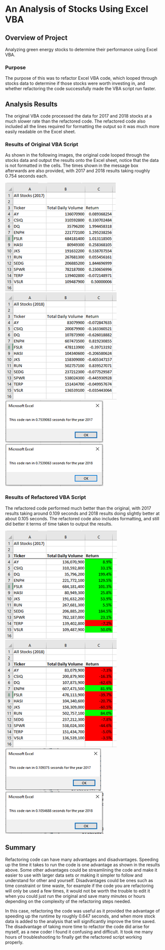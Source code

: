 # An Analysis of Stocks Using Excel VBA

## Overview of Project

Analyzing green energy stocks to determine their performance using Excel VBA.

### Purpose

The purpose of this was to refactor Excel VBA code, which looped through stocks data to determine if those stocks were worth investing in, and whether refactoring the code successfully made the VBA script run faster.

## Analysis Results

The original VBA code processed the data for 2017 and 2018 stocks at a much slower rate than the refactored code. The refactored code also included all the lines required for formatting the output so it was much more easily readable on the Excel sheet.

### Results of Original VBA Script

As shown in the following images, the original code looped through the stocks data and output the results onto the Excel sheet, notice that the data is not formatted in the cells. The times shown in the message box afterwards are also provided, with 2017 and 2018 results taking roughly 0.754 seconds each.

![2017 Results Original Code](https://github.com/psidhu42/stock-analysis/blob/main/resources/module_2017.PNG) ![2018 Results Original Code](https://github.com/psidhu42/stock-analysis/blob/main/resources/module_2018.PNG)
![2017 Runtime Original Code](https://github.com/psidhu42/stock-analysis/blob/main/resources/runtime_2017.PNG) ![2018 Runtime Original Code](https://github.com/psidhu42/stock-analysis/blob/main/resources/runtime_2018.PNG)

### Results of Refactored VBA Script

The refactored code performed much better than the original, with 2017 results taking around 0.109 seconds and 2018 results doing slightly better at about 0.105 seconds. The refactored code also includes formatting, and still did better it terms of time taken to output the results.

![2017 Results Refactored Code](https://github.com/psidhu42/stock-analysis/blob/main/resources/refactored_2017.PNG) ![2018 Results Refactored Code](https://github.com/psidhu42/stock-analysis/blob/main/resources/refactored_2018.PNG)
![2017 Runtime Refactored Code](https://github.com/psidhu42/stock-analysis/blob/main/resources/VBA_Challenge_2017.png) ![2018 Runtime Refactored Code](https://github.com/psidhu42/stock-analysis/blob/main/resources/VBA_Challenge_2018.png)

## Summary

Refactoring code can have many advantages and disadvantages. Speeding up the time it takes to run the code is one advantage as shown in the results above. Some other advantages could be streamlining the code and make it easier to use with larger data sets or making it simpler to follow and understand for other and yourself. Disadvantages could be ones such as time constraint or time waste, for example if the code you are refactoring will only be used a few times, it would not be worth the trouble to edit it when you could just run the original and save many minutes or hours depending on the complexity of the refactoring steps needed.

In this case, refactoring the code was useful as it provided the advantage of speeding up the runtime by roughly 0.647 seconds, and when more stock data is added to the analysis that will significantly improve the time saved. The disadvantage of taking more time to refactor the code did arise for myself, as a new coder I found it confusing and difficult. It took me many hours of troubleshooting to finally get the refactored script working properly.